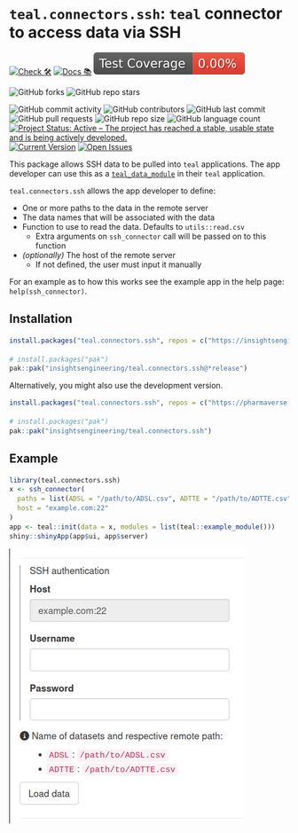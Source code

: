 # `teal.connectors.ssh`: `teal` connector to access data via SSH

<!-- start badges -->
[![Check 🛠](https://github.com/insightsengineering/teal.connectors.ssh/actions/workflows/check.yaml/badge.svg)](https://insightsengineering.github.io/teal.connectors.ssh/main/unit-test-report/)
[![Docs 📚](https://github.com/insightsengineering/teal.connectors.ssh/actions/workflows/docs.yaml/badge.svg)](https://insightsengineering.github.io/teal.connectors.ssh/)
[![Code Coverage 📔](https://raw.githubusercontent.com/insightsengineering/teal.connectors.ssh/_xml_coverage_reports/data/main/badge.svg)](https://insightsengineering.github.io/teal.connectors.ssh/main/coverage-report/)

![GitHub forks](https://img.shields.io/github/forks/insightsengineering/teal.connectors.ssh?style=social)
![GitHub repo stars](https://img.shields.io/github/stars/insightsengineering/teal.connectors.ssh?style=social)

![GitHub commit activity](https://img.shields.io/github/commit-activity/m/insightsengineering/teal.connectors.ssh)
![GitHub contributors](https://img.shields.io/github/contributors/insightsengineering/teal.connectors.ssh)
![GitHub last commit](https://img.shields.io/github/last-commit/insightsengineering/teal.connectors.ssh)
![GitHub pull requests](https://img.shields.io/github/issues-pr/insightsengineering/teal.connectors.ssh)
![GitHub repo size](https://img.shields.io/github/repo-size/insightsengineering/teal.connectors.ssh)
![GitHub language count](https://img.shields.io/github/languages/count/insightsengineering/teal.connectors.ssh)
[![Project Status: Active – The project has reached a stable, usable state and is being actively developed.](https://www.repostatus.org/badges/latest/active.svg)](https://www.repostatus.org/#active)
[![Current Version](https://img.shields.io/github/r-package/v/insightsengineering/teal.connectors.ssh/main?color=purple\&label=package%20version)](https://github.com/insightsengineering/teal.connectors.ssh/tree/main)
[![Open Issues](https://img.shields.io/github/issues-raw/insightsengineering/teal.connectors.ssh?color=red\&label=open%20issues)](https://github.com/insightsengineering/teal.connectors.ssh/issues?q=is%3Aissue+is%3Aopen+sort%3Aupdated-desc)
<!-- end badges -->

This package allows SSH data to be pulled into `teal` applications.
The app developer can use this as a [`teal_data_module`](https://insightsengineering.github.io/teal/latest-tag/data-as-shiny-module.Rmd) in their `teal` application.

`teal.connectors.ssh` allows the app developer to define:

- One or more paths to the data in the remote server
- The data names that will be associated with the data
- Function to use to read the data. Defaults to `utils::read.csv`
  - Extra arguments on `ssh_connector` call will be passed on to this function
- _(optionally)_ The host of the remote server
  - If not defined, the user must input it manually

For an example as to how this works see the example app in the help page: `help(ssh_connector)`.

## Installation

```r
install.packages("teal.connectors.ssh", repos = c("https://insightsengineering.r-universe.dev", getOption("repos"))))

# install.packages("pak")
pak::pak("insightsengineering/teal.connectors.ssh@*release")
```

Alternatively, you might also use the development version.

```r
install.packages("teal.connectors.ssh", repos = c("https://pharmaverse.r-universe.dev", getOption("repos")))

# install.packages("pak")
pak::pak("insightsengineering/teal.connectors.ssh")
```

## Example

```r
library(teal.connectors.ssh)
x <- ssh_connector(
  paths = list(ADSL = "/path/to/ADSL.csv", ADTTE = "/path/to/ADTTE.csv"),
  host = "example.com:22"
)
app <- teal::init(data = x, modules = list(teal::example_module()))
shiny::shinyApp(app$ui, app$server)
```

![Example of sample application](man/figures/example-ui.png)
